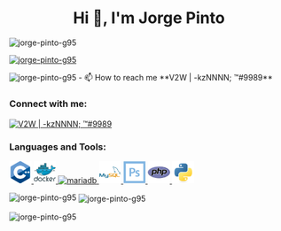 <h1 align="center">Hi 👋, I'm Jorge Pinto</h1>
<p align="left"> <img src="https://komarev.com/ghpvc/?username=jorge-pinto-g95&label=Profile%20views&color=0e75b6&style=flat" alt="jorge-pinto-g95" /> </p>

<p align="left"> <a href="https://github.com/ryo-ma/github-profile-trophy"><img src="https://github-profile-trophy.vercel.app/?username=jorge-pinto-g95" alt="jorge-pinto-g95" /></a> </p>
 <img src="https://media.discordapp.net/attachments/1095104267318214797/1109096606919311370/challenge_1.png" alt="jorge-pinto-g95" width="20%"  height = "20%"/>
- 📫 How to reach me **V2W | -kzNNNN; ™#9989**

<h3 align="left">Connect with me:</h3>
<p align="left">
<a href="https://discord.gg/V2W | -kzNNNN; ™#9989" target="blank"><img align="center" src="https://raw.githubusercontent.com/rahuldkjain/github-profile-readme-generator/master/src/images/icons/Social/discord.svg" alt="V2W | -kzNNNN; ™#9989" height="30" width="40" /></a>
</p>

<h3 align="left">Languages and Tools:</h3>
<p align="left"> <a href="https://www.w3schools.com/cpp/" target="_blank" rel="noreferrer"> <img src="https://raw.githubusercontent.com/devicons/devicon/master/icons/cplusplus/cplusplus-original.svg" alt="cplusplus" width="40" height="40"/> </a> <a href="https://www.docker.com/" target="_blank" rel="noreferrer"> <img src="https://raw.githubusercontent.com/devicons/devicon/master/icons/docker/docker-original-wordmark.svg" alt="docker" width="40" height="40"/> </a> <a href="https://mariadb.org/" target="_blank" rel="noreferrer"> <img src="https://www.vectorlogo.zone/logos/mariadb/mariadb-icon.svg" alt="mariadb" width="40" height="40"/> </a> <a href="https://www.mysql.com/" target="_blank" rel="noreferrer"> <img src="https://raw.githubusercontent.com/devicons/devicon/master/icons/mysql/mysql-original-wordmark.svg" alt="mysql" width="40" height="40"/> </a> <a href="https://www.photoshop.com/en" target="_blank" rel="noreferrer"> <img src="https://raw.githubusercontent.com/devicons/devicon/master/icons/photoshop/photoshop-line.svg" alt="photoshop" width="40" height="40"/> </a> <a href="https://www.php.net" target="_blank" rel="noreferrer"> <img src="https://raw.githubusercontent.com/devicons/devicon/master/icons/php/php-original.svg" alt="php" width="40" height="40"/> </a> <a href="https://www.python.org" target="_blank" rel="noreferrer"> <img src="https://raw.githubusercontent.com/devicons/devicon/master/icons/python/python-original.svg" alt="python" width="40" height="40"/> </a> </p>

<p><img align="left" src="https://github-readme-stats.vercel.app/api/top-langs?username=jorge-pinto-g95&show_icons=true&locale=en&layout=compact" alt="jorge-pinto-g95" /></p>

<p>&nbsp;<img align="center" src="https://github-readme-stats.vercel.app/api?username=jorge-pinto-g95&show_icons=true&locale=en" alt="jorge-pinto-g95" /></p>

<p><img align="center" src="https://github-readme-streak-stats.herokuapp.com/?user=jorge-pinto-g95&" alt="jorge-pinto-g95" /></p>
